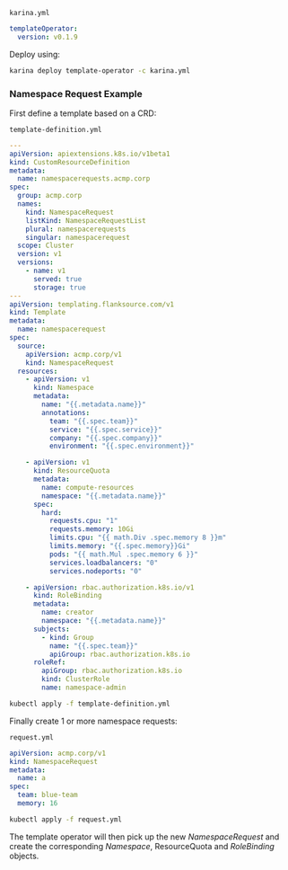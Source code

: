 `karina.yml`

```yaml
templateOperator:
  version: v0.1.9
```

Deploy using:

```bash
karina deploy template-operator -c karina.yml
```



### Namespace Request Example

First define a template based on a CRD:

`template-definition.yml`

```yaml
---
apiVersion: apiextensions.k8s.io/v1beta1
kind: CustomResourceDefinition
metadata:
  name: namespacerequests.acmp.corp
spec:
  group: acmp.corp
  names:
    kind: NamespaceRequest
    listKind: NamespaceRequestList
    plural: namespacerequests
    singular: namespacerequest
  scope: Cluster
  version: v1
  versions:
    - name: v1
      served: true
      storage: true
---
apiVersion: templating.flanksource.com/v1
kind: Template
metadata:
  name: namespacerequest
spec:
  source:
    apiVersion: acmp.corp/v1
    kind: NamespaceRequest
  resources:
    - apiVersion: v1
      kind: Namespace
      metadata:
        name: "{{.metadata.name}}"
        annotations:
          team: "{{.spec.team}}"
          service: "{{.spec.service}}"
          company: "{{.spec.company}}"
          environment: "{{.spec.environment}}"

    - apiVersion: v1
      kind: ResourceQuota
      metadata:
        name: compute-resources
        namespace: "{{.metadata.name}}"
      spec:
        hard:
          requests.cpu: "1"
          requests.memory: 10Gi
          limits.cpu: "{{ math.Div .spec.memory 8 }}m"
          limits.memory: "{{.spec.memory}}Gi"
          pods: "{{ math.Mul .spec.memory 6 }}"
          services.loadbalancers: "0"
          services.nodeports: "0"

    - apiVersion: rbac.authorization.k8s.io/v1
      kind: RoleBinding
      metadata:
        name: creator
        namespace: "{{.metadata.name}}"
      subjects:
        - kind: Group
          name: "{{.spec.team}}"
          apiGroup: rbac.authorization.k8s.io
      roleRef:
        apiGroup: rbac.authorization.k8s.io
        kind: ClusterRole
        name: namespace-admin

```

```bash
kubectl apply -f template-definition.yml
```



Finally create 1 or more namespace requests:

`request.yml`

```yaml
apiVersion: acmp.corp/v1
kind: NamespaceRequest
metadata:
  name: a
spec:
  team: blue-team
  memory: 16
```

```bash
kubectl apply -f request.yml
```



The template operator will then pick up the new *NamespaceRequest* and create the corresponding *Namespace*, ResourceQuota and *RoleBinding* objects.
